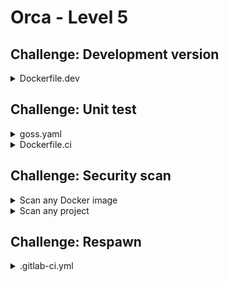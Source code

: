 # Orca - Level 5

## Challenge: Development version

<details><summary>Dockerfile.dev</summary>
<p>

```Dockerfile
FROM orca AS orca-deps
RUN apk -U add curl bash && \
    curl -sSfL https://i.jpillora.com/webproc | bash

FROM orca AS orca-dev
CMD ["/webproc", "-p", "8081", "-c", "/etc/orca.conf", "--", "su-exec", "orca", "sh", "/start.sh"]
EXPOSE 8081/tcp
COPY --from=orca-deps /webproc /webproc
```

</p>
</details>

## Challenge: Unit test

<details><summary>goss.yaml</summary>
<p>

```yaml
group:
  orca:
    exists: true
    gid: 10000

user:
  orca:
    exists: true
    uid: 10000
    gid: 10000

file:
  /orca:
    exists: true
    filetype: file
    mode: "0755"

command:
  "/orca version":
    exit-status: 0
    timeout: 1000
```

</p>
</details>

<details><summary>Dockerfile.ci</summary>
<p>

```Dockerfile
FROM orca AS structure-test
COPY goss.yaml goss.yaml
RUN apk --no-cache add curl && \
    curl -fsSL https://goss.rocks/install | sh && \
    goss validate && \
    echo "Structure test successful"
```

</p>
</details>

## Challenge: Security scan

<details><summary>Scan any Docker image</summary>
<p>

https://github.com/aquasecurity/trivy

```bash
docker run --rm -it -v /var/run/docker.sock:/var/run/docker.sock aquasec/trivy image alpine:3.9
```

</p>
</details>

<details><summary>Scan any project</summary>
<p>

```bash
docker run --rm -it -v $PWD:/app aquasec/trivy fs /app
```

</p>
</details>

## Challenge: Respawn

<details><summary>.gitlab-ci.yml</summary>
<p>

```yaml
before_script:
  - docker login registry.local.cmd.cat:8000 -u root -p passw0rd

stages:
  - build

build:
  stage: build
  artifacts:
    untracked: true
  script:
    - docker build --no-cache -t orca .
    - docker build --no-cache -t orca-ci -f Dockerfile.ci .
    - docker cp $(docker create orca):/orca . && docker rm -f $(docker ps -lq)
    - docker tag orca registry.local.cmd.cat:8000/root/orca:$CI_JOB_ID
    - docker push registry.local.cmd.cat:8000/root/orca:$CI_JOB_ID
```

</p>
</details>
